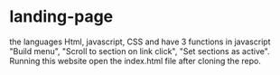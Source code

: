 # landing-page

the languages Html, javascript, CSS and have 3 functions in javascript "Build menu", "Scroll to section on link click", "Set sections as active".
Running this website open the index.html file after cloning the repo.
